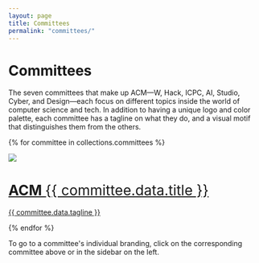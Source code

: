 ```yaml
---
layout: page
title: Committees
permalink: "committees/"
---
```

# Committees #
The seven committees that make up ACM—W, Hack, ICPC, AI, Studio, Cyber, and Design—each focus on different topics inside the world of computer science and tech. In addition to having a unique logo and color palette, each committee has a tagline on what they do, and a visual motif that distinguishes them from the others.

{% for committee in collections.committees %}
<div class="committee-container">
    <a href="{{ committee.url | prepend: site.baseurl }}"><div class="committee-logo">
        <img src="{{ site.baseurl }}/assets/logos/{{ committee.data.filename }}-logo.png">
    </div></a>
    <a href="{{ committee.url | prepend: site.baseurl }}"><div class="committee-description">
        <h1> ACM <span style="color: #{{ committee.data.hex }}; font-weight:400">{{ committee.data.title }}</span></h1>
        <p> {{ committee.data.tagline }} </p>
    </div></a>
</div>
{% endfor %}

To go to a committee's individual branding, click on the corresponding committee above or in the sidebar on the left.

